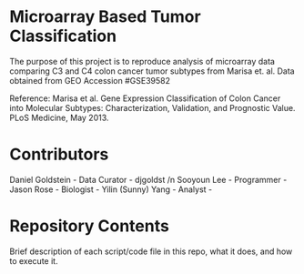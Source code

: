# Microarray Based Tumor Classification

The purpose of this project is to reproduce analysis of microarray data comparing C3 and C4 colon cancer tumor subtypes from Marisa et. al. Data obtained from GEO Accession #GSE39582

Reference:
Marisa et al. Gene Expression Classification of Colon Cancer into Molecular Subtypes: Characterization, Validation, and Prognostic Value. PLoS Medicine, May 2013.

# Contributors

Daniel Goldstein - Data Curator - djgoldst /n
Sooyoun Lee - Programmer - 
Jason Rose - Biologist - 
Yilin (Sunny) Yang - Analyst - 

# Repository Contents

Brief description of each script/code file in this repo, what it does, and how to execute it.
